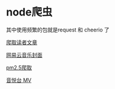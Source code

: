 # node爬虫

其中使用频繁的包就是request 和 cheerio 了

[爬取读者文章](./getZZ.js)

[网易云音乐封面](./getWY.js)

[pm2.5爬取](./getPM25.js)

[音悦台 MV](./getYYTMV.js)